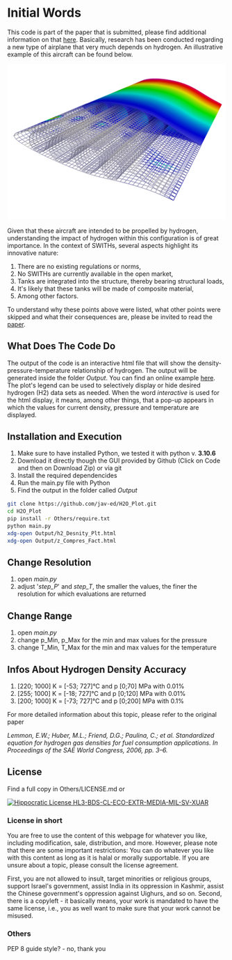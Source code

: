 # Initial Words

This code is part of the paper that is submitted, please find additional information on that [here](https://jav-ed.github.io/H2O_Plot/).
Basically, research has been conducted regarding a new type of airplane that very much depends on hydrogen. An illustrative example of this aircraft can be found below.

![Illustrative example of a Wing- Structure- Integrated high-pressure Hydrogen Tank (SWITH)1](Data/0_Imgs/0_Wing_Tube.png)

Given that these aircraft are intended to be propelled by hydrogen, understanding the impact of hydrogen within this configuration is of great importance.
In the context of SWITHs, several aspects highlight its innovative nature:
1) There are no existing regulations or norms,
2) No SWITHs are currently available in the open market,
3) Tanks are integrated into the structure, thereby bearing structural loads,
4) It's likely that these tanks will be made of composite material,
5) Among other factors.
   
To understand why these points above were listed, what other points were skipped and what their consequences are, please be invited to read the [paper](https://jav-ed.github.io/H2O_Plot/).

## What Does The Code Do
The output of the code is an interactive html file that will show the  density-pressure-temperature relationship of hydrogen. 
The output will be generated inside the folder *Output*.
You can find an online example [here](https://jav-ed.github.io/H2O_Plot/).
The plot's legend can be used to selectively display or hide desired hydrogen (H2) data sets as needed.
When the word *interactive* is used for the html display, it means, among other things, that a pop-up appears in which the values for current density, pressure and temperature are displayed.


## Installation and Execution
1) Make sure to have installed Python, we tested it with python v. **3.10.6**
2) Download it directly though the GUI provided by Github (Click on Code and then on Download Zip) or via git
3) Install the required dependencides
4) Run the main.py file with Python
5) Find the output in the folder called *Output*

```bash
git clone https://github.com/jav-ed/H2O_Plot.git
cd H2O_Plot
pip install -r Others/require.txt
python main.py
xdg-open Output/h2_Desnity_Plt.html
xdg-open Output/z_Compres_Fact.html
```


## Change Resolution
1) open *main.py*
2) adjust '*step_P*' and *step_T*, the smaller the values, the finer the resolution for which evaluations are returned

## Change Range
1) open *main.py*
2) change p_Min, p_Max for the min and max values for the pressure
3) change T_Min, T_Max for the min and max values for the temperature


## Infos About Hydrogen Density Accuracy
1) [220; 1000] K = [-53; 727]°C and p [0;70] MPa with 0.01%
2) [255; 1000] K = [-18; 727]°C and p [0;120] MPa with 0.01%
3) [200; 1000] K = [-73; 727]°C and p [0;200] MPa with 0.1%

For more detailed information about this topic, please refer to the original paper

*Lemmon, E.W.; Huber, M.L.; Friend, D.G.; Paulina, C.; et al. Standardized equation for hydrogen gas densities for fuel consumption applications. In Proceedings of the SAE World Congress, 2006, pp. 3–6.*

## License
Find a full copy in Others/LICENSE.md or

[![Hippocratic License HL3-BDS-CL-ECO-EXTR-MEDIA-MIL-SV-XUAR](https://img.shields.io/static/v1?label=Hippocratic%20License&message=HL3-BDS-CL-ECO-EXTR-MEDIA-MIL-SV-XUAR&labelColor=5e2751&color=bc8c3d)](https://firstdonoharm.dev/version/3/0/bds-cl-eco-extr-media-mil-sv-xuar.html)

### License in short
You are free to use the content of this webpage for whatever you like, including modification, sale, distribution, and more. However, please note that there are some important restrictions: You can do whatever you like with this content as long as it is halal or morally supportable. If you are unsure about a topic, please consult the license agreement.

First, you are not allowed to insult, target minorities or religious groups, support Israel's government, assist India in its oppression in Kashmir, assist the Chinese government's oppression against Uighurs, and so on.
Second, there is a copyleft - it basically means, your work is mandated to have the same license, i.e., you as well want to make sure that your work cannot be misused.


### Others
PEP 8 guide style? - no, thank you